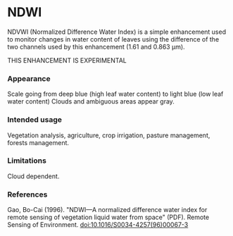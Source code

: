 # NDWI

NDVWI (Normalized Difference Water Index) is a simple enhancement used to monitor changes in water content of leaves using the difference of the two channels used by this enhancement (1.61 and 0.863 µm).

THIS ENHANCEMENT IS EXPERIMENTAL

### Appearance

Scale going from deep blue (high leaf water content) to light blue (low leaf water content)
Clouds and ambiguous areas appear gray.


### Intended usage

Vegetation analysis, agriculture, crop irrigation, pasture management, forests management.

### Limitations

Cloud dependent.

### References

Gao, Bo-Cai (1996). "NDWI—A normalized difference water index for remote sensing of vegetation liquid water from space" (PDF). Remote Sensing of Environment. [doi:10.1016/S0034-4257(96)00067-3](https://doi.org/10.1016%2FS0034-4257%2896%2900067-3)
